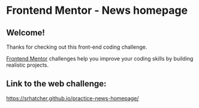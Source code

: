 # Frontend Mentor - News homepage

## Welcome!

Thanks for checking out this front-end coding challenge.

[Frontend Mentor](https://www.frontendmentor.io) challenges help you improve your coding skills by building realistic projects.

## Link to the web challenge:
https://srhatcher.github.io/practice-news-homepage/
